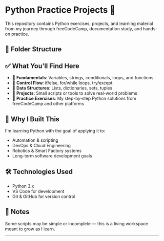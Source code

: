 # Python Practice Projects 🐍

This repository contains Python exercises, projects, and learning material from my journey through freeCodeCamp, documentation study, and hands-on practice.

## 📁 Folder Structure


## ✅ What You'll Find Here

- 📘 **Fundamentals**: Variables, strings, conditionals, loops, and functions
- 🔁 **Control Flow**: if/else, for/while loops, try/except
- 🧠 **Data Structures**: Lists, dictionaries, sets, tuples
- 🧪 **Projects**: Small scripts or tools to solve real-world problems
- 🧰 **Practice Exercises**: My step-by-step Python solutions from freeCodeCamp and other platforms

## 🚀 Why I Built This

I'm learning Python with the goal of applying it to:
- Automation & scripting
- DevOps & Cloud Engineering
- Robotics & Smart Factory systems
- Long-term software development goals

## 🛠 Technologies Used

- Python 3.x
- VS Code for development
- Git & GitHub for version control

## 📌 Notes

Some scripts may be simple or incomplete — this is a living workspace meant to grow as I learn.

---

